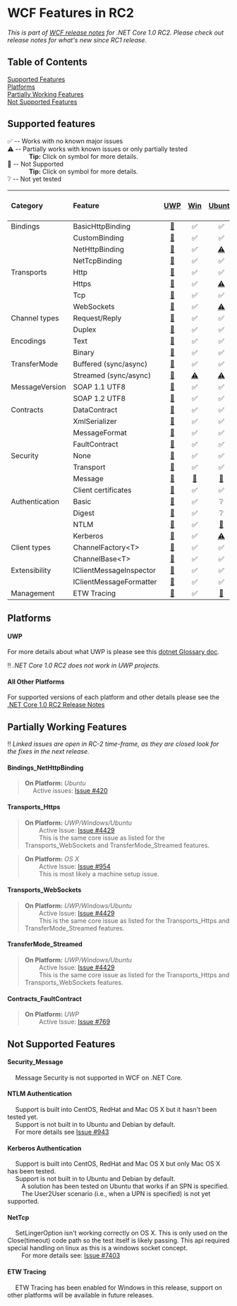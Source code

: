 WCF Features in RC2
===========================
*This is part of [WCF release notes](https://github.com/dotnet/wcf/releases/tag/v1.0.0-rc2) for .NET Core 1.0 RC2. Please check out release notes for what's new since RC1 release.*

Table of Contents
------------
[Supported Features](#supported-features)  
[Platforms](#platforms)  
[Partially Working Features](#partially-working-features)  
[Not Supported Features](#not-supported-features)  

Supported features
------------
:white_check_mark: -- Works with no known major issues  
:warning: --  Partially works with known issues or only partially tested  
&ensp;&ensp;&ensp;&ensp;&ensp;&ensp;&ensp;**Tip:** Click on symbol for more details.  
:no_entry_sign: -- Not Supported  
&ensp;&ensp;&ensp;&ensp;&ensp;&ensp;&ensp;**Tip:** Click on symbol for more details.  
:grey_question: -- Not yet tested

| Category     |  Feature              |   [UWP](#uwp)                      |  [Win](#all-other-platforms)       |   [Ubuntu](#all-other-platforms)          |   [CentOS](#all-other-platforms)       |   [RedHat](#all-other-platforms)    |   [Debian](#all-other-platforms)          |   [Mac OS X](#all-other-platforms)  |
| :-------     | :--------             | :------------:                     | :-------:                          |  :------:                                 |   :-----:                              |   :-----:                           |   :-----:                                 |   :-----:                           |
|Bindings      |BasicHttpBinding       |[:no_entry_sign:](#uwp)             |:white_check_mark:                  |:white_check_mark:                         |:white_check_mark:                      | :grey_question:                     |:grey_question:                            | :white_check_mark:                  |
|              |CustomBinding          |[:no_entry_sign:](#uwp)             |:white_check_mark:                  |:white_check_mark:                         |:white_check_mark:                      | :grey_question:                     |:grey_question:                            | :white_check_mark:                  |
|              |NetHttpBinding         |[:no_entry_sign:](#uwp)             |:white_check_mark:                  |[:warning:](#bindings_nethttpbinding)      |:white_check_mark:                      | :grey_question:                     |:grey_question:                            | :white_check_mark:                  |
|              |NetTcpBinding          |[:no_entry_sign:](#uwp)             |:white_check_mark:                  |:white_check_mark:                         |:white_check_mark:                      | :grey_question:                     |:grey_question:                            | [:no_entry_sign:](#nettcp)          |
|Transports    |Http                   |[:no_entry_sign:](#uwp)             |:white_check_mark:                  |:white_check_mark:                         |:white_check_mark:                      | :grey_question:                     |:grey_question:                            | :white_check_mark:                  |
|              |Https                  |[:no_entry_sign:](#uwp)             |:white_check_mark:                  |[:warning:](#transports_https)             |:grey_question:                         | :grey_question:                     |:grey_question:                            | [:warning:](#transports_https)      |
|              |Tcp                    |[:no_entry_sign:](#uwp)             |:white_check_mark:                  |:white_check_mark:                         |:white_check_mark:                      | :grey_question:                     |:grey_question:                            | [:no_entry_sign:](#nettcp)          |
|              |WebSockets             |[:no_entry_sign:](#uwp)             |:white_check_mark:                  |[:warning:](#transports_websockets)        |:grey_question:                         | :grey_question:                     |:grey_question:                            | :grey_question:                     |
|Channel types |Request/Reply          |[:no_entry_sign:](#uwp)             |:white_check_mark:                  |:white_check_mark:                         |:white_check_mark:                      | :grey_question:                     |:grey_question:                            | :white_check_mark:                  |
|              |Duplex                 |[:no_entry_sign:](#uwp)             |:white_check_mark:                  |:white_check_mark:                         |:white_check_mark:                      | :grey_question:                     |:grey_question:                            | :white_check_mark:                  |
|Encodings     |Text                   |[:no_entry_sign:](#uwp)             |:white_check_mark:                  |:white_check_mark:                         |:white_check_mark:                      | :grey_question:                     |:grey_question:                            | :white_check_mark:                  |
|              |Binary                 |[:no_entry_sign:](#uwp)             |:white_check_mark:                  |:white_check_mark:                         |:white_check_mark:                      | :grey_question:                     |:grey_question:                            | :white_check_mark:                  |
|TransferMode  |Buffered (sync/async)  |[:no_entry_sign:](#uwp)             |:white_check_mark:                  |:white_check_mark:                         |:white_check_mark:                      | :grey_question:                     |:grey_question:                            | :white_check_mark:                  |
|              |Streamed (sync/async)  |[:no_entry_sign:](#uwp)             |[:warning:](#transfermode_streamed) |[:warning:](#transfermode_streamed)        |:white_check_mark:                      | :grey_question:                     |:grey_question:                            | :white_check_mark:                  |
|MessageVersion|SOAP 1.1 UTF8          |[:no_entry_sign:](#uwp)             |:white_check_mark:                  |:white_check_mark:                         |:white_check_mark:                      | :grey_question:                     |:grey_question:                            | :white_check_mark:                  |
|              |SOAP 1.2 UTF8          |[:no_entry_sign:](#uwp)             |:white_check_mark:                  |:white_check_mark:                         |:white_check_mark:                      | :grey_question:                     |:grey_question:                            | :white_check_mark:                  |
|Contracts     |DataContract           |[:no_entry_sign:](#uwp)             |:white_check_mark:                  |:white_check_mark:                         |:white_check_mark:                      | :grey_question:                     |:grey_question:                            | :white_check_mark:                  |
|              |XmlSerializer          |[:no_entry_sign:](#uwp)             |:white_check_mark:                  |:white_check_mark:                         |:white_check_mark:                      | :grey_question:                     |:grey_question:                            | :white_check_mark:                  |
|              |MessageFormat          |[:no_entry_sign:](#uwp)             |:white_check_mark:                  |:white_check_mark:                         |:white_check_mark:                      | :grey_question:                     |:grey_question:                            | :white_check_mark:                  |
|              |FaultContract          |[:no_entry_sign:](#uwp)             |:white_check_mark:                  |:white_check_mark:                         |:white_check_mark:                      | :grey_question:                     |:grey_question:                            | :white_check_mark:                  |
|Security      |None                   |[:no_entry_sign:](#uwp)             |:white_check_mark:                  |:white_check_mark:                         |:white_check_mark:                      | :grey_question:                     |:grey_question:                            | :white_check_mark:                  |
|              |Transport              |[:no_entry_sign:](#uwp)             |:white_check_mark:                  |:white_check_mark:                         |:grey_question:                         | :grey_question:                     |:grey_question:                            | :white_check_mark:                  |
|              |Message                |[:no_entry_sign:](#security_message)|[:no_entry_sign:](#security_message)|[:no_entry_sign:](#security_message)       |[:no_entry_sign:](#security_message)    | [:no_entry_sign:](#security_message)|[:no_entry_sign:](#security_message)       | [:no_entry_sign:](#security_message)|
|              |Client certificates    |[:no_entry_sign:](#uwp)             |:white_check_mark:                  |:white_check_mark:                         |:grey_question:                         | :grey_question:                     |:grey_question:                            | :white_check_mark:                  |
|Authentication|Basic                  |[:no_entry_sign:](#uwp)             |:white_check_mark:                  |:grey_question:                            |:grey_question:                         | :grey_question:                     |:grey_question:                            | :grey_question:                     |
|              |Digest                 |[:no_entry_sign:](#uwp)             |:white_check_mark:                  |:grey_question:                            |:grey_question:                         | :grey_question:                     |:grey_question:                            | :grey_question:                     |
|              |NTLM                   |[:no_entry_sign:](#uwp)             |:white_check_mark:                  |[:no_entry_sign:](#ntlm-authentication)    |:grey_question:                         | :grey_question:                     |[:no_entry_sign:](#ntlm-authentication)    | :grey_question:                     |
|              |Kerberos               |[:no_entry_sign:](#uwp)             |:white_check_mark:                  |[:warning:](#kerberos-authentication)      |:grey_question:                         | :grey_question:                     |[:no_entry_sign:](#kerberos-authentication)| :white_check_mark:                  |
|Client types  |ChannelFactory\<T\>    |[:no_entry_sign:](#uwp)             |:white_check_mark:                  |:white_check_mark:                         |:white_check_mark:                      | :grey_question:                     |:grey_question:                            | :white_check_mark:                  |
|              |ChannelBase\<T\>       |[:no_entry_sign:](#uwp)             |:white_check_mark:                  |:white_check_mark:                         |:white_check_mark:                      | :grey_question:                     |:grey_question:                            | :white_check_mark:                  |
|Extensibility |IClientMessageInspector|[:no_entry_sign:](#uwp)             |:white_check_mark:                  |:white_check_mark:                         |:white_check_mark:                      | :grey_question:                     |:grey_question:                            | :white_check_mark:                  |
|              |IClientMessageFormatter|[:no_entry_sign:](#uwp)             |:white_check_mark:                  |:white_check_mark:                         |:white_check_mark:                      | :grey_question:                     |:grey_question:                            | :white_check_mark:                  |
|Management    |ETW Tracing            |[:no_entry_sign:](#etw-tracing)     |:white_check_mark:                  |[:no_entry_sign:](#etw-tracing)            |[:no_entry_sign:](#etw-tracing)         | [:no_entry_sign:](#etw-tracing)     |[:no_entry_sign:](#etw-tracing)            | [:no_entry_sign:](#etw-tracing)     |


Platforms
------------

#### UWP
For more details about what UWP is please see this [dotnet Glossary doc](https://github.com/dotnet/corefx/blob/master/Documentation/project-docs/glossary.md).

:bangbang: *.NET Core 1.0 RC2 does not work in UWP projects.*  

#### All Other Platforms
For supported versions of each platform and other details please see the [.NET Core 1.0 RC2 Release Notes](https://github.com/dotnet/core/blob/master/release-notes/1.0/Release-Notes-RC2.md)  

Partially Working Features
------------
:bangbang: *Linked issues are open in RC-2 time-frame, as they are closed look for the fixes in the next release.*  
#### Bindings_NetHttpBinding  

> **On Platform:** *Ubuntu*  
>&ensp;&ensp; Active issues: [Issue #420](https://github.com/dotnet/wcf/issues/420)

#### Transports_Https  
> **On Platform:** *UWP/Windows/Ubuntu*  
>&ensp;&ensp;&ensp;&ensp; Active Issue: [Issue #4429](https://github.com/dotnet/corefx/issues/4429)  
>&ensp;&ensp;&ensp;&ensp; This is the same core issue as listed for the Transports_WebSockets and TransferMode_Streamed features.  

> **On Platform:** *OS X*  
>&ensp;&ensp;&ensp;&ensp; Active Issue: [Issue #954](https://github.com/dotnet/wcf/issues/954)  
>&ensp;&ensp;&ensp;&ensp; This is most likely a machine setup issue.

#### Transports_WebSockets  
> **On Platform:** *UWP/Windows/Ubuntu*  
>&ensp;&ensp;&ensp;&ensp; Active Issue: [Issue #4429](https://github.com/dotnet/corefx/issues/4429)  
>&ensp;&ensp;&ensp;&ensp; This is the same core issue as listed for the Transports_Https and TransferMode_Streamed features.  

#### TransferMode_Streamed  
> **On Platform:** *UWP/Windows/Ubuntu*  
>&ensp;&ensp;&ensp;&ensp; Active Issue: [Issue #4429](https://github.com/dotnet/corefx/issues/4429)  
>&ensp;&ensp;&ensp;&ensp; This is the same core issue as listed for the Transports_Https and Transports_WebSockets features.  

#### Contracts_FaultContract  
> **On Platform:** *UWP*  
>&ensp;&ensp;&ensp;&ensp; Active Issue: [Issue #769](https://github.com/dotnet/wcf/issues/769)  

Not Supported Features
------------

#### Security_Message  
&ensp;&ensp; Message Security is not supported in WCF on .NET Core.  

#### NTLM Authentication  
&ensp;&ensp; Support is built into CentOS, RedHat and Mac OS X but it hasn't been tested yet.  
&ensp;&ensp; Support is not built in to Ubuntu and Debian by default.  
&ensp;&ensp; For more details see [Issue #943](https://github.com/dotnet/wcf/issues/943)  

#### Kerberos Authentication  
&ensp;&ensp; Support is built into CentOS, RedHat and Mac OS X but only Mac OS X has been tested.  
&ensp;&ensp; Support is not built in to Ubuntu and Debian by default.  
&ensp;&ensp;&ensp;&ensp; A solution has been tested on Ubuntu that works if an SPN is specified.  
&ensp;&ensp;&ensp;&ensp; The User2User scenario (i.e., when a UPN is specified) is not yet supported.  

#### NetTcp  
&ensp;&ensp; SetLingerOption isn't working correctly on OS X. This is only used on the Close(timeout) code path so the test itself is likely passing. This api required special handling on linux as this is a windows socket concept.  
&ensp;&ensp;&ensp;&ensp; For more details see: [Issue #7403](https://github.com/dotnet/corefx/issues/7403)  

#### ETW Tracing
&ensp;&ensp; ETW Tracing has been enabled for Windows in this release, support on other platforms will be available in future releases.